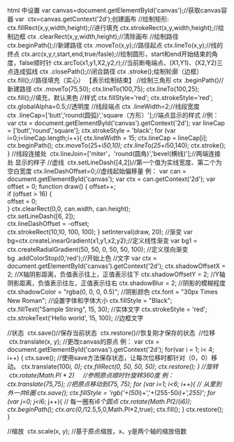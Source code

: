 html 中设置<canvas id="canvas" width="" height=""></canvas>
var canvas=document.getElementById('canvas');//获取canvas容器
var  ctx=canvas.getContext('2d');创建画布
//绘制矩形:
ctx.fillRect(x,y,width,height);//进行填充
ctx.strokeRect(x,y,width,height);//绘制边框
ctx .clearRect(x,y,width,height);//清除画布
//绘制路径
ctx.beginPath();//新建路径
ctx .moveTo(x,y);//路径起点
ctx.lineTo(x,y);//线的终点
ctx.arc(x,y,r,start,end,true/fasle);//绘制圆形，start和end开始结束的角度，false顺时针
ctx.arcTo(x1,y1,X2,y2,r);//当前断电端点、(X1,Y1)、(X2,Y2)三点连成弧线
ctx .closePath();//闭合路径
ctx .stroke();绘制轮廓（边框）
ctx.fill();//路径填充（实心）
【表示绘制结束】
//绘制三角形
ctx .beginPath()//新建路径
ctx .moveTo(75,50);
ctx.lineTo(100,75);
ctx.lineTo(100,25);
ctx.fill();//填充，默认黑色
//样式
ctx.fillStyle='red';
ctx.strokeStyle='red';
ctx.globalAlpha=0.5;//透明度
//线段端点
ctx .lineWidth=2;//线段宽度
ctx .lineCap=['butt','round(圆弧)','square（方形）'];//端点显示的样式
//例：
var ctx = document.getElementById('canvas').getContext('2d');
var lineCap = ['butt','round','square'];
ctx.strokeStyle = 'black';
for (var i=0;i<lineCap.length;i++){
    ctx.lineWidth = 15;
    ctx.lineCap = lineCap[i];
    ctx.beginPath();
    ctx.moveTo(25+i*50,10);
    ctx.lineTo(25+i*50,140);
    ctx.stroke();
}
//线段连接处
 ctx.lineJoin=['miter'，'round(圆角)','bevel(横线)'];//两端连接处 显示的样子
//虚线
 ctx.setLineDash([4,2])//第一个值为实线宽度、第二个为空白宽度
 ctx.lineDashOffset=0;//虚线起始偏移量
 例：
 var can = document.getElementById('canvas');
var ctx = can.getContext('2d');
var offset = 0;
function draw() {
    offset++;      
    if (offset > 16) {            
        offset = 0;      
    }
    ctx.clearRect(0,0, can.width, can.height);  
    ctx.setLineDash([6, 2]);  
    ctx.lineDashOffset = -offset;  
    ctx.strokeRect(10,10, 100, 100);
}
setInterval(draw, 20);
//渐变
var bg=ctx.createLinearGradient(x1,y1,x2,y2);//定义线性渐变
var bg1 = ctx.createRadialGradient(50, 50, 0, 50, 50, 100);   //定义径向渐变
bg .addColorStop(0,'red');//开始上色
//文字
var ctx = document.getElementById('canvas').getContext('2d');
ctx.shadowOffsetX = 2;     //X轴阴影距离，负值表示往上，正值表示往下
ctx.shadowOffsetY = 2;     //Y轴阴影距离，负值表示往左，正值表示往右
ctx.shadowBlur = 2;     //阴影的模糊程度
ctx.shadowColor = "rgba(0, 0, 0, 0.5)";    //阴影颜色
ctx.font = "30px Times New Roman";    //设置字体和字体大小
ctx.fillStyle = "Black";
ctx.fillText("Sample String", 15, 30);    //实体文字
ctx.strokeStyle = 'red';
ctx.strokeText('Hello world', 15, 100);    //边框文字


//状态
 ctx.save()//保存当前状态
 ctx.restore()//恢复刚才保存的状态
 //位移
 ctx.translate(x, y);   //更改canvas的原点
 例：
 var ctx = document.getElementById('canvas').getContext('2d');
for(var i = 1; i< 4; i++) {
    ctx.save();   //使用save方法保存状态，让每次位移时都针对（0，0）移动。
  ctx.translate(100*i, 0);
  ctx.fillRect(0, 50, 50, 50);
  ctx.restore();
}
//旋转
 ctx.rotate(Math.PI * 2)     //参照原点顺时针旋转360度
例：
 
 ctx.translate(75,75);    //把原点移动到(75, 75);
for (var i=1; i<6; i++){       // 从里到外一共6圈
  ctx.save();
  ctx.fillStyle = 'rgb('+(50*i)+','+(255-50*i)+',255)';
  for (var j=0; j<i*6; j++){     // 每一圈有i*6个圆点
    ctx.rotate(Math.PI*2/(i*6));
    ctx.beginPath();
    ctx.arc(0,i*12.5,5,0,Math.PI*2,true);
    ctx.fill();
  }
  ctx.restore();
}

//缩放
 ctx.scale(x, y);     //基于原点缩放，x、y是两个轴的缩放倍数

